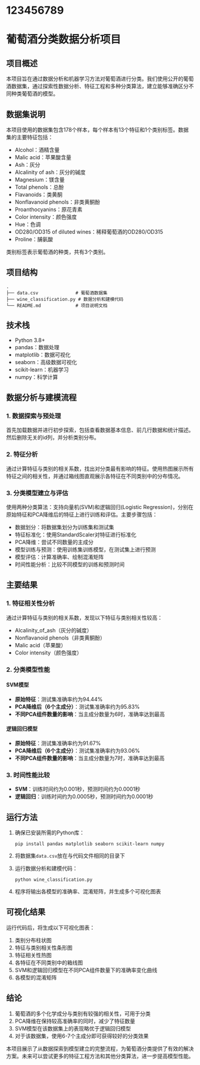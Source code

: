 # 123456789
# 葡萄酒分类数据分析项目

## 项目概述

本项目旨在通过数据分析和机器学习方法对葡萄酒进行分类。我们使用公开的葡萄酒数据集，通过探索性数据分析、特征工程和多种分类算法，建立能够准确区分不同种类葡萄酒的模型。

## 数据集说明

本项目使用的数据集包含178个样本，每个样本有13个特征和1个类别标签。数据集的主要特征包括：

- Alcohol：酒精含量
- Malic acid：苹果酸含量
- Ash：灰分
- Alcalinity of ash：灰分的碱度
- Magnesium：镁含量
- Total phenols：总酚
- Flavanoids：类黄酮
- Nonflavanoid phenols：非类黄酮酚
- Proanthocyanins：原花青素
- Color intensity：颜色强度
- Hue：色调
- OD280/OD315 of diluted wines：稀释葡萄酒的OD280/OD315
- Proline：脯氨酸

类别标签表示葡萄酒的种类，共有3个类别。

## 项目结构

```
.
├── data.csv              # 葡萄酒数据集
├── wine_classification.py # 数据分析和建模代码
└── README.md             # 项目说明文档
```

## 技术栈

- Python 3.8+
- pandas：数据处理
- matplotlib：数据可视化
- seaborn：高级数据可视化
- scikit-learn：机器学习
- numpy：科学计算

## 数据分析与建模流程

### 1. 数据探索与预处理

首先加载数据并进行初步探索，包括查看数据基本信息、前几行数据和统计描述。然后删除无关的id列，并分析类别分布。

### 2. 特征分析

通过计算特征与类别的相关系数，找出对分类最有影响的特征。使用热图展示所有特征之间的相关性，并通过箱线图直观展示各特征在不同类别中的分布情况。

### 3. 分类模型建立与评估

使用两种分类算法：支持向量机(SVM)和逻辑回归(Logistic Regression)，分别在原始特征和PCA降维后的特征上进行训练和评估。主要步骤包括：

- 数据划分：将数据集划分为训练集和测试集
- 特征标准化：使用StandardScaler对特征进行标准化
- PCA降维：尝试不同数量的主成分
- 模型训练与预测：使用训练集训练模型，在测试集上进行预测
- 模型评估：计算准确率、绘制混淆矩阵
- 时间性能分析：比较不同模型的训练和预测时间

## 主要结果

### 1. 特征相关性分析

通过计算特征与类别的相关系数，发现以下特征与类别相关性较高：

- Alcalinity_of_ash（灰分的碱度）
- Nonflavanoid phenols（非类黄酮酚）
- Malic acid（苹果酸）
- Color intensity（颜色强度）

### 2. 分类模型性能

#### SVM模型

- **原始特征**：测试集准确率约为94.44%
- **PCA降维后（6个主成分）**：测试集准确率约为95.83%
- **不同PCA组件数量的影响**：当主成分数量为6时，准确率达到最高

#### 逻辑回归模型

- **原始特征**：测试集准确率约为91.67%
- **PCA降维后（6个主成分）**：测试集准确率约为93.06%
- **不同PCA组件数量的影响**：当主成分数量为7时，准确率达到最高

### 3. 时间性能比较

- **SVM**：训练时间约为0.001秒，预测时间约为0.0001秒
- **逻辑回归**：训练时间约为0.0005秒，预测时间约为0.0001秒

## 运行方法

1. 确保已安装所需的Python库：
   ```
   pip install pandas matplotlib seaborn scikit-learn numpy
   ```

2. 将数据集`data.csv`放在与代码文件相同的目录下

3. 运行数据分析和建模代码：
   ```
   python wine_classification.py
   ```

4. 程序将输出各模型的准确率、混淆矩阵，并生成多个可视化图表

## 可视化结果

运行代码后，将生成以下可视化图表：

1. 类别分布柱状图
2. 特征与类别相关性条形图
3. 特征相关性热图
4. 各特征在不同类别中的箱线图
5. SVM和逻辑回归模型在不同PCA组件数量下的准确率变化曲线
6. 各模型的混淆矩阵

## 结论

1. 葡萄酒的多个化学成分与类别有较强的相关性，可用于分类
2. PCA降维在保持较高准确率的同时，减少了特征数量
3. SVM模型在该数据集上的表现略优于逻辑回归模型
4. 对于该数据集，使用6-7个主成分即可获得较好的分类效果

本项目展示了从数据探索到模型建立的完整流程，为葡萄酒分类提供了有效的解决方案。未来可以尝试更多的特征工程方法和其他分类算法，进一步提高模型性能。
